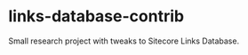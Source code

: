 links-database-contrib
======================

Small research project with tweaks to Sitecore Links Database.
